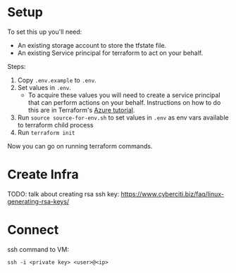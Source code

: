 # Setup

To set this up you'll need:
- An existing storage account to store the tfstate file.
- An existing Service principal for terraform to act on your behalf.

Steps:

1. Copy `.env.example` to `.env`.
2. Set values in `.env`.
    - To acquire these values you will need to create a service principal that can perform actions on your behalf. Instructions on how to do this are in Terraform's [Azure tutorial](https://developer.hashicorp.com/terraform/tutorials/azure-get-started/azure-build#create-a-service-principal).
3. Run `source source-for-env.sh` to set values in `.env` as env vars available to terraform child process
4. Run `terraform init`

Now you can go on running terraform commands.

# Create Infra

TODO: talk about creating rsa ssh key: https://www.cyberciti.biz/faq/linux-generating-rsa-keys/

# Connect

ssh command to VM:

`ssh -i <private key> <user>@<ip>`
